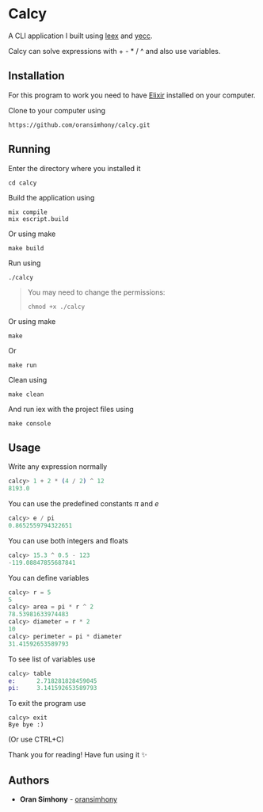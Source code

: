 # Calcy

A CLI application I built using [leex](http://erlang.org/doc/man/leex.html) and [yecc](http://erlang.org/doc/man/yecc.html).

Calcy can solve expressions with + - * / ^ and also use variables.

## Installation
For this program to work you need to have [Elixir](https://elixir-lang.org/install.html) installed on your computer.

Clone to your computer using
```
https://github.com/oransimhony/calcy.git
```

## Running
Enter the directory where you installed it
```
cd calcy
```
Build the application using
```
mix compile
mix escript.build
```
Or using make
```
make build
```
Run using
```
./calcy
```
> You may need to change the permissions:
> ```
> chmod +x ./calcy
> ```
Or using make
```
make
```
Or
```
make run
```
Clean using
```
make clean
```
And run iex with the project files using
```
make console
```

## Usage
Write any expression normally
```elixir
calcy> 1 + 2 * (4 / 2) ^ 12
8193.0
```
You can use the predefined constants $\pi$ and $e$
```elixir
calcy> e / pi
0.8652559794322651
```
You can use both integers and floats
```elixir
calcy> 15.3 ^ 0.5 - 123
-119.08847855687841
```
You can define variables
```elixir
calcy> r = 5
5
calcy> area = pi * r ^ 2
78.53981633974483
calcy> diameter = r * 2
10
calcy> perimeter = pi * diameter
31.41592653589793
```
To see list of variables use
```elixir
calcy> table
e:      2.718281828459045
pi:     3.141592653589793
```
To exit the program use
```
calcy> exit
Bye bye :)
```
(Or use CTRL+C)

Thank you for reading! Have fun using it ✨

## Authors
*  **Oran Simhony** - [oransimhony](https://github.com/oransimhony)
